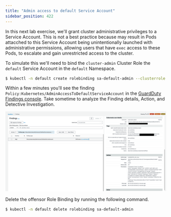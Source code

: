 ```yaml
---
title: "Admin access to default Service Account"
sidebar_position: 422
---
```



In this next lab exercise, we'll grant cluster administrative privileges to a Service Account. This is not a best practice because may result in Pods attacched to this Service Account being unintentionally launched with administrative permissions, allowing users that have `exec` access to these Pods, to escalate and gain unrestricted access to the cluster.

To simulate this we'll need to bind the `cluster-admin` Cluster Role the `default` Service Account in the `default` Namespace.

```bash
$ kubectl -n default create rolebinding sa-default-admin --clusterrole cluster-admin --serviceaccount default:default
```

Within a few minutes you'll see the finding `Policy:Kubernetes/AdminAccessToDefaultServiceAccount` in the [GuardDuty Findings console](https://console.aws.amazon.com/guardduty/home#/findings). Take sometime to analyze the Finding details, Action, and Detective Investigation.


![](assets/admin-access-sa.png)

Delete the offensor Role Binding by running the following command.

```bash
$ kubectl -n default delete rolebinding sa-default-admin 
```
